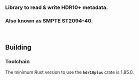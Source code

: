 ### Library to read & write HDR10+ metadata.  
### Also known as SMPTE ST2094-40.

&nbsp;

## **Building**
### **Toolchain**

The minimum Rust version to use the **`hdr10plus`** crate is 1.85.0.

